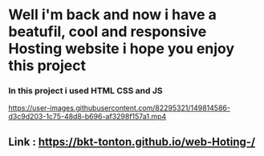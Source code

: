 # Well i'm back and now i have a beatufil, cool and responsive Hosting website i hope you enjoy this project 

### In this project i used HTML CSS and JS 



https://user-images.githubusercontent.com/82295321/149814586-d3c9d203-1c75-48d8-b696-af3298f157a1.mp4


## Link :  https://bkt-tonton.github.io/web-Hoting-/



